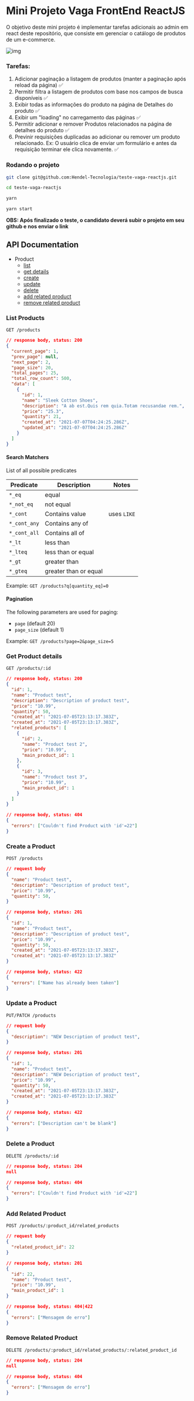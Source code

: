 # Mini Projeto Vaga FrontEnd ReactJS

O objetivo deste mini projeto é implementar tarefas adicionais ao admin em react deste repositório, que consiste em gerenciar o catálogo de produtos de um e-commerce.

![img](screenshot.png)

### Tarefas:
1. Adicionar paginação a listagem de produtos (manter a paginação após reload da página) ✅
2. Permitir filtra a listagem de produtos com base nos campos de busca disponíveis ✅
3. Exibir todas as informações do produto na página de Detalhes do produto ✅
4. Exibir um "loading" no carregamento das páginas ✅
5. Permitir adicionar e remover Produtos relacionados na página de detalhes do produto ✅
6. Previnir requisições duplicadas ao adicionar ou remover um produto relacionado. Ex: O usuário clica de enviar um formulário e antes da requisição terminar ele clica novamente. ✅

### Rodando o projeto

```bash
git clone git@github.com:Hendel-Tecnologia/teste-vaga-reactjs.git
```

```bash
cd teste-vaga-reactjs
```

```bash
yarn
```

```bash
yarn start
```

__OBS: Após finalizado o teste, o candidato deverá subir o projeto em seu github e nos enviar o link__

## API Documentation
- Product
  - [list](#list-products)
  - [get details](#get-product-details)
  - [create](#create-a-product)
  - [update](#update-a-product)
  - [delete](#delete-a-product)
  - [add related product](#add-related-product)
  - [remove related product](#remove-related-product)

### List Products
```
GET /products
```

```json
// response body, status: 200
{
  "current_page": 1,
  "prev_page": null,
  "next_page": 2,
  "page_size": 20,
  "total_pages": 25,
  "total_row_count": 500,
  "data": [
    {
      "id": 1,
      "name": "Sleek Cotton Shoes",
      "description": "A ab est.Quis rem quia.Totam recusandae rem.",
      "price": "25.3",
      "quantity": 21,
      "created_at": "2021-07-07T04:24:25.286Z",
      "updated_at": "2021-07-07T04:24:25.286Z"
    }
  ]
}
```

#### Search Matchers

List of all possible predicates

| Predicate | Description | Notes |
| ------------- | ------------- |-------- |
| `*_eq`  | equal  | |
| `*_not_eq` | not equal | |
| `*_cont` | Contains value | uses `LIKE` |
| `*_cont_any` | Contains any of | |
| `*_cont_all` | Contains all of | |
| `*_lt` | less than | |
| `*_lteq` | less than or equal | |
| `*_gt` | greater than | |
| `*_gteq` | greater than or equal | |

Example: `GET /products?q[quantity_eq]=0`

#### Pagination

The following parameters are used for paging:
  - `page` (default 20)
  - `page_size` (default 1)

Example: `GET /products?page=2&page_size=5`

### Get Product details
```
GET /products/:id
```

```json
// response body, status: 200
{
  "id": 1,
  "name": "Product test",
  "description": "Description of product test",
  "price": "10.99",
  "quantity": 50,
  "created_at": "2021-07-05T23:13:17.383Z",
  "created_at": "2021-07-05T23:13:17.383Z",
  "related_products": [
    {
      "id": 2,
      "name": "Product test 2",
      "price": "10.99",
      "main_product_id": 1
    },
    {
      "id": 3,
      "name": "Product test 3",
      "price": "10.99",
      "main_product_id": 1
    }
  ]
}
```

```json
// response body, status: 404
{
  "errors": ["Couldn't find Product with 'id'=22"]
}
```

### Create a Product
```
POST /products
```

```json
// request body
{
  "name": "Product test",
  "description": "Description of product test",
  "price": "10.99",
  "quantity": 50,
}
```

```json
// response body, status: 201
{
  "id": 1,
  "name": "Product test",
  "description": "Description of product test",
  "price": "10.99",
  "quantity": 50,
  "created_at": "2021-07-05T23:13:17.383Z",
  "created_at": "2021-07-05T23:13:17.383Z"
}
```

```json
// response body, status: 422
{
  "errors": ["Name has already been taken"]
}
```

### Update a Product
```
PUT/PATCH /products
```

```json
// request body
{
  "description": "NEW Description of product test",
}
```

```json
// response body, status: 201
{
  "id": 1,
  "name": "Product test",
  "description": "NEW Description of product test",
  "price": "10.99",
  "quantity": 50,
  "created_at": "2021-07-05T23:13:17.383Z",
  "created_at": "2021-07-05T23:13:17.383Z"
}
```

```json
// response body, status: 422
{
  "errors": ["Description can't be blank"]
}
```

### Delete a Product

```
DELETE /products/:id
```

```json
// response body, status: 204
null
```

```json
// response body, status: 404
{
  "errors": ["Couldn't find Product with 'id'=22"]
}
```

### Add Related Product
```
POST /products/:product_id/related_products
```

```json
// request body
{
  "related_product_id": 22
}
```

```json
// response body, status: 201
{
  "id": 22,
  "name": "Product test",
  "price": "10.99",
  "main_product_id": 1
}
```

```json
// response body, status: 404|422
{
  "errors": ["Mensagem de erro"]
}
```

### Remove Related Product

```
DELETE /products/:product_id/related_products/:related_product_id
```

```json
// response body, status: 204
null
```

```json
// response body, status: 404
{
  "errors": ["Mensagem de erro"]
}
```

